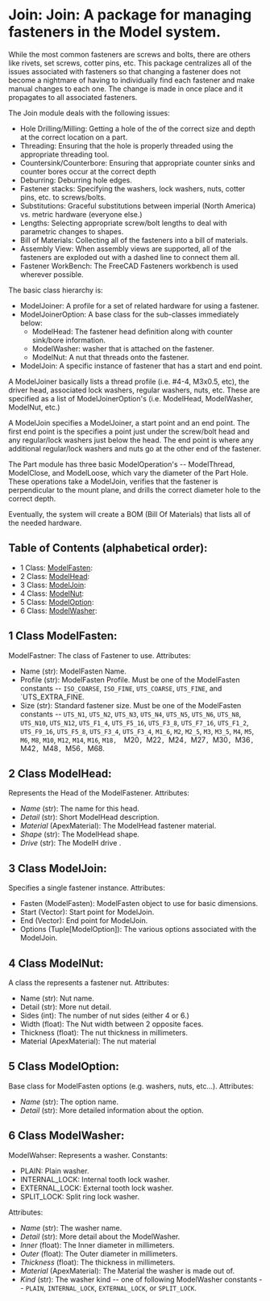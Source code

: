 # Join: Join: A package for managing fasteners in the Model system.
While the most common fasteners are screws and bolts, there are others like rivets, set screws,
cotter pins, etc.  This package centralizes all of the issues associated with fasteners
so that changing a fastener does not become a nightmare of having to individually find
each fastener and make manual changes to each one.  The change is made in once place and
it propagates to all associated fasteners.

The Join module deals with the following issues:
* Hole Drilling/Milling:
  Getting a hole of the of the correct size and depth at the correct location on a part.
* Threading:
  Ensuring that the hole is properly threaded using the appropriate threading tool.
* Countersink/Counterbore:
  Ensuring that appropriate counter sinks and counter bores occur at the correct depth
* Deburring:
  Deburring hole edges.
* Fastener stacks:
  Specifying the washers, lock washers, nuts, cotter pins, etc. to screws/bolts.
* Substitutions:
  Graceful substitutions between imperial (North America) vs. metric hardware (everyone else.)
* Lengths:
  Selecting appropriate screw/bolt lengths to deal with parametric changes to shapes.
* Bill of Materials:
  Collecting all of the fasteners into a bill of materials.
* Assembly View:
  When assembly views are supported, all of the fasteners are exploded out with a dashed
  line to connect them all.
* Fastener WorkBench:
  The FreeCAD Fasteners workbench is used wherever possible.

The basic class hierarchy is:

* ModelJoiner: A profile for a set of related hardware for using a fastener.
* ModelJoinerOption: A base class for the sub-classes immediately below:
  * ModelHead: The fastener head definition along with counter sink/bore information.
  * ModelWasher: washer that is attached on the fastener.
  * ModelNut: A nut that threads onto the fastener.
* ModelJoin: A specific instance of fastener that has a start and end point.

A ModelJoiner basically lists a thread profile (i.e. #4-4, M3x0.5, etc), the driver head,
associated lock washers, regular washers, nuts, etc.  These are specified as a list
of ModelJoinerOption's (i.e. ModelHead, ModelWasher, ModelNut, etc.)

A ModelJoin specifies a ModelJoiner, a start point and an end point.  The first end point is
the specifies a point just under the screw/bolt head and any regular/lock washers just below
the head.  The end point is where any additional regular/lock washers and nuts go at the other
end of the fastener.

The Part module has three basic ModelOperation's -- ModelThread, ModelClose, and ModelLoose,
which vary the diameter of the Part Hole.  These operations take a ModelJoin, verifies that
the fastener is perpendicular to the mount plane, and drills the correct diameter hole to
the correct depth.

Eventually, the system will create a BOM (Bill Of Materials) that lists all of the needed
hardware.

## Table of Contents (alphabetical order):

* 1 Class: [ModelFasten](#join--modelfasten):
* 2 Class: [ModelHead](#join--modelhead):
* 3 Class: [ModelJoin](#join--modeljoin):
* 4 Class: [ModelNut](#join--modelnut):
* 5 Class: [ModelOption](#join--modeloption):
* 6 Class: [ModelWasher](#join--modelwasher):

## <a name="join--modelfasten"></a>1 Class ModelFasten:

ModelFastner: The class of Fastener to use.
Attributes:
* Name (str): ModelFasten Name.
* Profile (str): ModelFasten Profile.  Must be one of the ModelFasten constants --
  `ISO_COARSE`, `ISO_FINE`,  `UTS_COARSE`, `UTS_FINE`, and `UTS_EXTRA_FINE.
* Size (str): Standard fastener size.  Must be one of the ModelFasten constants --
  `UTS_N1`, `UTS_N2`, `UTS_N3`, `UTS_N4`, `UTS_N5`, `UTS_N6`, `UTS_N8`, `UTS_N10`, `UTS_N12`,
  `UTS_F1_4`, `UTS_F5_16`, `UTS_F3_8`, `UTS_F7_16`, `UTS_F1_2`, `UTS_F9_16`, `UTS_F5_8`,
  `UTS_F3_4`, `UTS_F3_4`, `M1_6`, `M2`, `M2_5`, `M3`, `M3_5`, `M4`, `M5`, `M6`, `M8`, `M10`,
  `M12`, `M14`, `M16`, `M18,  `M20`, `M22`, `M24`, `M27`, `M30`, `M36`, `M42`, `M48`, `M56`,
  `M68.


## <a name="join--modelhead"></a>2 Class ModelHead:

Represents the Head of the ModelFastener.
Attributes:
* *Name* (str): The name for this head.
* *Detail* (str): Short ModelHead description.
* *Material* (ApexMaterial): The ModelHead fastener material.
* *Shape* (str): The ModelHead shape.
* *Drive* (str): The ModelH drive .


## <a name="join--modeljoin"></a>3 Class ModelJoin:

Specifies a single fastener instance.
Attributes:
* Fasten (ModelFasten): ModelFasten object to use for basic dimensions.
* Start (Vector): Start point for ModelJoin.
* End (Vector): End point for ModelJoin.
* Options (Tuple[ModelOption]): The various options associated with the ModelJoin.


## <a name="join--modelnut"></a>4 Class ModelNut:

A class the represents a fastener nut.
Attributes:
* Name (str): Nut name.
* Detail (str): More nut detail.
* Sides (int): The number of nut sides (either 4 or 6.)
* Width (float): The Nut width between 2 opposite faces.
* Thickness (float): The nut thickness in millimeters.
* Material (ApexMaterial): The nut material


## <a name="join--modeloption"></a>5 Class ModelOption:

Base class for ModelFasten options (e.g. washers, nuts, etc...).
Attributes:
* *Name* (str): The option name.
* *Detail* (str): More detailed information about the option.


## <a name="join--modelwasher"></a>6 Class ModelWasher:

ModelWahser: Represents a washer.
Constants:
* PLAIN: Plain washer.
* INTERNAL_LOCK: Internal tooth lock washer.
* EXTERNAL_LOCK: External tooth lock washer.
* SPLIT_LOCK: Split ring lock washer.

Attributes:
* *Name* (str): The washer name.
* *Detail* (str): More detail about the ModelWasher.
* *Inner* (float): The Inner diameter in millimeters.
* *Outer* (float): The Outer diameter in millimeters.
* *Thickness* (float): The thickness in millimeters.
* *Material* (ApexMaterial): The Material the washer is made out of.
* *Kind* (str): The washer kind -- one of following ModelWasher constants --
  `PLAIN`, `INTERNAL_LOCK`, `EXTERNAL_LOCK`, or `SPLIT_LOCK`.



